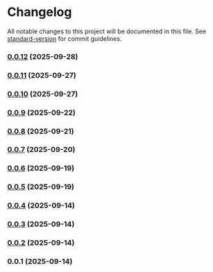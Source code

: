 # Changelog

All notable changes to this project will be documented in this file. See [standard-version](https://github.com/conventional-changelog/standard-version) for commit guidelines.

### [0.0.12](https://github.com/ktalanda/react-markdown-blog/compare/v0.0.11...v0.0.12) (2025-09-28)

### [0.0.11](https://github.com/ktalanda/react-markdown-blog/compare/v0.0.10...v0.0.11) (2025-09-27)

### [0.0.10](https://github.com/ktalanda/react-markdown-blog/compare/v0.0.9...v0.0.10) (2025-09-27)

### [0.0.9](https://github.com/ktalanda/react-markdown-blog/compare/v0.0.8...v0.0.9) (2025-09-22)

### [0.0.8](https://github.com/ktalanda/react-markdown-blog/compare/v0.0.7...v0.0.8) (2025-09-21)

### [0.0.7](https://github.com/ktalanda/react-markdown-blog/compare/v0.0.6...v0.0.7) (2025-09-20)

### [0.0.6](https://github.com/ktalanda/react-markdown-blog/compare/v0.0.5...v0.0.6) (2025-09-19)

### [0.0.5](https://github.com/ktalanda/react-markdown-blog/compare/v0.0.4...v0.0.5) (2025-09-19)

### [0.0.4](https://github.com/ktalanda/react-markdown-blog/compare/v0.0.3...v0.0.4) (2025-09-14)

### [0.0.3](https://github.com/ktalanda/react-markdown-blog/compare/v0.0.2...v0.0.3) (2025-09-14)

### [0.0.2](https://github.com/ktalanda/react-markdown-blog/compare/v0.0.1...v0.0.2) (2025-09-14)

### 0.0.1 (2025-09-14)
